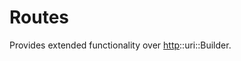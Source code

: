 # Routes
Provides extended functionality over
[http](https://docs.rs/http/latest/http/)::uri::Builder.
